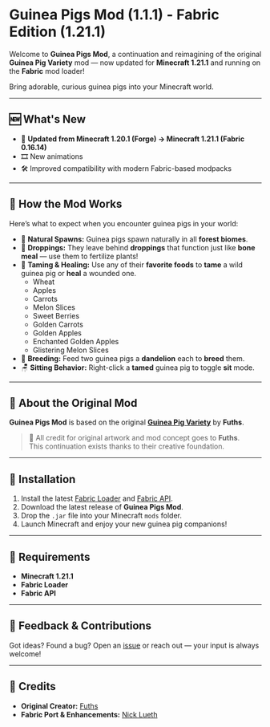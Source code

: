 # Guinea Pigs Mod (1.1.1) - Fabric Edition (1.21.1)

Welcome to **Guinea Pigs Mod**, a continuation and reimagining of the original **Guinea Pig Variety** mod — now updated for **Minecraft 1.21.1** and running on the **Fabric** mod loader!

Bring adorable, curious guinea pigs into your Minecraft world.

---

## 🆕 What's New

- 🔄 **Updated from Minecraft 1.20.1 (Forge) → Minecraft 1.21.1 (Fabric 0.16.14)**
- 🎞️ New animations
- 🛠️ Improved compatibility with modern Fabric-based modpacks

---

## 🧠 How the Mod Works

Here’s what to expect when you encounter guinea pigs in your world:

- 🌲 **Natural Spawns:** Guinea pigs spawn naturally in all **forest biomes**.
- 💩 **Droppings:** They leave behind **droppings** that function just like **bone meal** — use them to fertilize plants!
- 🌾 **Taming & Healing:** Use any of their **favorite foods** to **tame** a wild guinea pig or **heal** a wounded one.
  - Wheat
  - Apples
  - Carrots
  - Melon Slices
  - Sweet Berries
  - Golden Carrots
  - Golden Apples
  - Enchanted Golden Apples
  - Glistering Melon Slices
- 🌼 **Breeding:** Feed two guinea pigs a **dandelion** each to **breed** them.
- 🪑 **Sitting Behavior:** Right-click a **tamed** guinea pig to toggle **sit** mode.

---

## 🐹 About the Original Mod

**Guinea Pigs Mod** is based on the original **[Guinea Pig Variety](https://www.curseforge.com/minecraft/mc-mods/guinea-pig-variety)** by **Fuths**.

> 🎨 All credit for original artwork and mod concept goes to **Fuths**.  
> This continuation exists thanks to their creative foundation.

---

## 🚀 Installation

1. Install the latest [Fabric Loader](https://fabricmc.net/use/) and [Fabric API](https://modrinth.com/mod/fabric-api).
2. Download the latest release of **Guinea Pigs Mod**.
3. Drop the `.jar` file into your Minecraft `mods` folder.
4. Launch Minecraft and enjoy your new guinea pig companions!

---

## 🧱 Requirements

- **Minecraft 1.21.1**
- **Fabric Loader**
- **Fabric API**

---

## 💬 Feedback & Contributions

Got ideas? Found a bug?
Open an [issue](https://github.com/NickLueth/guinea-pigs-1.21.1/issues) or reach out — your input is always welcome!

---

## 🙌 Credits

- **Original Creator:** [Fuths](https://www.curseforge.com/members/fuths)
- **Fabric Port & Enhancements:** [Nick Lueth](https://github.com/NickLueth)

